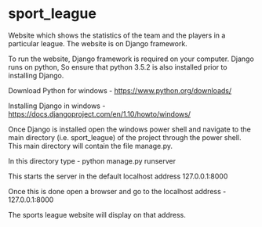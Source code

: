# sport_league

Website which shows the statistics of the team and the players in a particular league. The website is on Django framework.

To run the website, Django framework is required on your computer.
Django runs on python, So ensure that python 3.5.2 is also installed prior to installing Django.

Download Python for windows - 
	https://www.python.org/downloads/

Installing Django in windows - 
	https://docs.djangoproject.com/en/1.10/howto/windows/

Once Django is installed open the windows power shell and navigate to the main directory (i.e. sport_league) of the project through the power shell.
This main directory will contain the file manage.py.

In this directory type
	- python manage.py runserver

This starts the server in the default localhost address 127.0.0.1:8000

Once this is done open a browser and go to the localhost address - 127.0.0.1:8000

The sports league website will display on that address.
